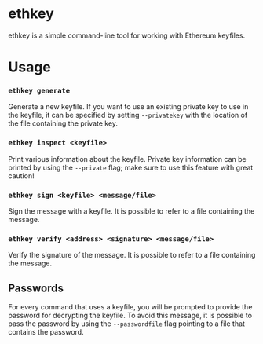 ethkey
======

ethkey is a simple command-line tool for working with Ethereum keyfiles.

# Usage

### `ethkey generate`

Generate a new keyfile.
If you want to use an existing private key to use in the keyfile, it can be
specified by setting `--privatekey` with the location of the file containing the
private key.

### `ethkey inspect <keyfile>`

Print various information about the keyfile.
Private key information can be printed by using the `--private` flag;
make sure to use this feature with great caution!

### `ethkey sign <keyfile> <message/file>`

Sign the message with a keyfile.
It is possible to refer to a file containing the message.

### `ethkey verify <address> <signature> <message/file>`

Verify the signature of the message.
It is possible to refer to a file containing the message.

## Passwords

For every command that uses a keyfile, you will be prompted to provide the
password for decrypting the keyfile.  To avoid this message, it is possible
to pass the password by using the `--passwordfile` flag pointing to a file that
contains the password.
